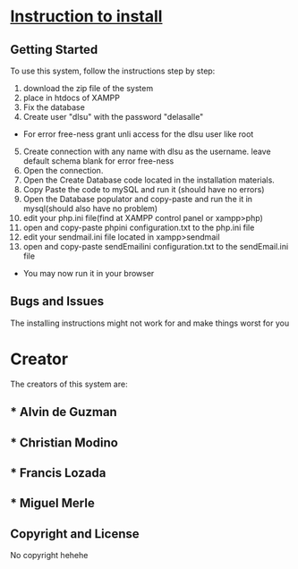 # [Instruction to install](https://github.com/PengBanana/osdAcads/)

## Getting Started

To use this system, follow the instructions step by step:
1. download the zip file of the system
2. place in htdocs of XAMPP
3. Fix the database
4. Create user "dlsu" with the password "delasalle"
* For error free-ness grant unli access for the dlsu user like root
5. Create connection with any name with dlsu as the username. leave default schema blank for error free-ness
6. Open the connection.
7. Open the Create Database code located in the installation materials.
8. Copy Paste the code to mySQL and run it (should have no errors)
9. Open the Database populator and copy-paste and run the it in mysql(should also have no problem)
10. edit your php.ini file(find at XAMPP control panel or xampp>php)
11. open and copy-paste phpini configuration.txt to the php.ini file
12. edit your sendmail.ini file located in xampp>sendmail
13. open and copy-paste sendEmailini configuration.txt to the sendEmail.ini file

* You may now run it in your browser

## Bugs and Issues

The installing instructions might not work for and make things worst for you

# Creator

The creators of this system are:

## * Alvin de Guzman
## * Christian Modino
## * Francis Lozada
## * Miguel Merle

## Copyright and License

No copyright hehehe
